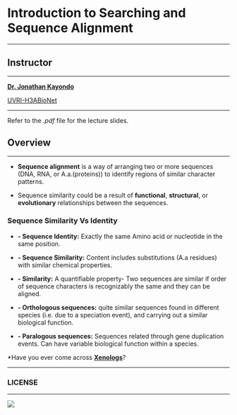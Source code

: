 # Introduction to Searching and Sequence Alignment

-----
## Instructor

-----
[__Dr. Jonathan Kayondo__](https://www.linkedin.com/in/jonathan-kayondo-a5684611/?originalSubdomain=ug)

[UVRI-H3ABioNet](https://www.h3abionet.org/uvri)

-----
Refer to the _.pdf_ file for the lecture slides.

## Overview

-----
* __Sequence alignment__ is a way of arranging two or more sequences
(DNA, RNA, or A.a.(proteins)) to identify regions of similar character
patterns.

* Sequence similarity could be a result of __functional__, __structural__, or
__evolutionary__ relationships between the sequences.

### Sequence Similarity Vs Identity
- __- Sequence Identity:__ Exactly the same Amino acid or nucleotide in the same position.

- __- Sequence Similarity:__ Content includes substitutions (A.a residues) with similar chemical properties.

- __- Similarity:__ A quantifiable property- Two sequences are similar if order of sequence 
characters is recognizably the same and they can be aligned.

- __- Orthologous sequences:__ quite similar sequences found in different species 
(i.e. due to a speciation event), and carrying out a similar biological function.

- __- Paralogous sequences:__ Sequences related through gene duplication events. Can 
have variable biological function within a species.

*Have you ever come across __[Xenologs](https://www.ncbi.nlm.nih.gov/pubmed/27998934)__?

-----

### LICENSE

-----
![](https://licensebuttons.net/l/by-sa/3.0/88x31.png)

